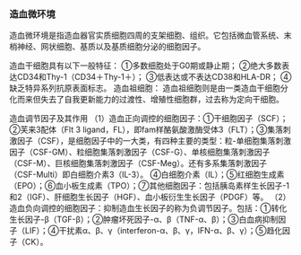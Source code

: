 ### 造血微环境

 造血微环境是指造血器官实质细胞四周的支架细胞、组织。它包括微血管系统、末梢神经、网状细胞、基质以及基质细胞分泌的细胞因子。

 造血干细胞具有以下一般特征：
①多数细胞处于G0期或静止期；
②绝大多数表达CD34和Thy-1（CD34＋Thy-1＋）；
③低表达或不表达CD38和HLA-DR；
④缺乏特异系列抗原表面标志。
 造血祖细胞：
 造血祖细胞则是由一类造血干细胞分化而来但失去了自我更新能力的过渡性、增殖性细胞群，过去称为定向干细胞。

 造血调节因子及其作用
 （1）造血正向调控的细胞因子：①干细胞因子（SCF）；②芙来3配体（Flt 3 ligand，FL），即fam样酪氨酸激酶受体3（FLT）；③集落刺激因子（CSF），是细胞因子中的一大类，有四种主要的类型：粒-单细胞集落刺激因子（CSF-GM）、粒细胞集落刺激因子（CSF-G）、单核细胞集落刺激因子（CSF-M）、巨核细胞集落刺激因子（CSF-Meg）。还有多系集落刺激因子（CSF-Multi）即白细胞介素3（IL-3）。
④白细胞介素（IL）；⑤红细胞生成素（EPO）；⑥血小板生成素（TPO）；⑦其他细胞因子：包括胰岛素样生长因子-1和2（IGF）、肝细胞生长因子（HGF）、血小板衍生生长因子（PDGF）等。
 （2）造血负向调控的细胞因子：抑制造血生长因子的称为负调节因子。包括：①转化生长因子-β（TGF-β）；②肿瘤坏死因子-α、β（TNF-α、β）；③白血病抑制因子（LIF）；④干扰素α、β、γ（interferon-α、β、γ，IFN-α、β、γ）；⑤趋化因子（CK）。
